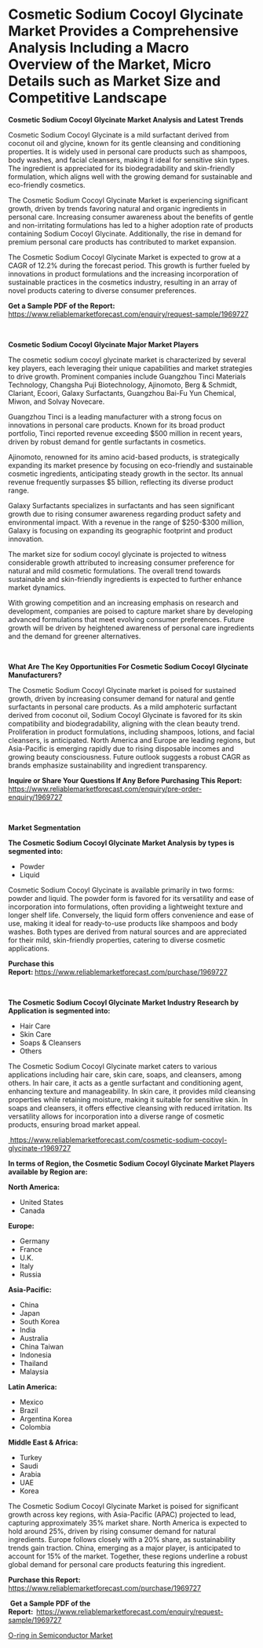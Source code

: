 <p><h1>Cosmetic Sodium Cocoyl Glycinate Market Provides a Comprehensive Analysis Including a Macro Overview of the Market, Micro Details such as Market Size and Competitive Landscape</h1></p><p><strong>Cosmetic Sodium Cocoyl Glycinate Market Analysis and Latest Trends</strong></p>
<p><p>Cosmetic Sodium Cocoyl Glycinate is a mild surfactant derived from coconut oil and glycine, known for its gentle cleansing and conditioning properties. It is widely used in personal care products such as shampoos, body washes, and facial cleansers, making it ideal for sensitive skin types. The ingredient is appreciated for its biodegradability and skin-friendly formulation, which aligns well with the growing demand for sustainable and eco-friendly cosmetics.</p><p>The Cosmetic Sodium Cocoyl Glycinate Market is experiencing significant growth, driven by trends favoring natural and organic ingredients in personal care. Increasing consumer awareness about the benefits of gentle and non-irritating formulations has led to a higher adoption rate of products containing Sodium Cocoyl Glycinate. Additionally, the rise in demand for premium personal care products has contributed to market expansion.</p><p>The Cosmetic Sodium Cocoyl Glycinate Market is expected to grow at a CAGR of 12.2% during the forecast period. This growth is further fueled by innovations in product formulations and the increasing incorporation of sustainable practices in the cosmetics industry, resulting in an array of novel products catering to diverse consumer preferences.</p></p>
<p><strong>Get a Sample PDF of the Report:&nbsp;</strong> <a href="https://www.reliablemarketforecast.com/enquiry/request-sample/1969727?utm_campaign=2479&utm_medium=2&utm_source=Github&utm_content=ia&utm_term=03042025&utm_id=cosmetic-sodium-cocoyl-glycinate">https://www.reliablemarketforecast.com/enquiry/request-sample/1969727</a></p>
<p>&nbsp;</p>
<p><strong>Cosmetic Sodium Cocoyl Glycinate Major Market Players</strong></p>
<p><p>The cosmetic sodium cocoyl glycinate market is characterized by several key players, each leveraging their unique capabilities and market strategies to drive growth. Prominent companies include Guangzhou Tinci Materials Technology, Changsha Puji Biotechnology, Ajinomoto, Berg & Schmidt, Clariant, Ecoori, Galaxy Surfactants, Guangzhou Bai-Fu Yun Chemical, Miwon, and Solvay Novecare.</p><p>Guangzhou Tinci is a leading manufacturer with a strong focus on innovations in personal care products. Known for its broad product portfolio, Tinci reported revenue exceeding $500 million in recent years, driven by robust demand for gentle surfactants in cosmetics.</p><p>Ajinomoto, renowned for its amino acid-based products, is strategically expanding its market presence by focusing on eco-friendly and sustainable cosmetic ingredients, anticipating steady growth in the sector. Its annual revenue frequently surpasses $5 billion, reflecting its diverse product range.</p><p>Galaxy Surfactants specializes in surfactants and has seen significant growth due to rising consumer awareness regarding product safety and environmental impact. With a revenue in the range of $250-$300 million, Galaxy is focusing on expanding its geographic footprint and product innovation.</p><p>The market size for sodium cocoyl glycinate is projected to witness considerable growth attributed to increasing consumer preference for natural and mild cosmetic formulations. The overall trend towards sustainable and skin-friendly ingredients is expected to further enhance market dynamics.</p><p>With growing competition and an increasing emphasis on research and development, companies are poised to capture market share by developing advanced formulations that meet evolving consumer preferences. Future growth will be driven by heightened awareness of personal care ingredients and the demand for greener alternatives.</p></p>
<p>&nbsp;</p>
<p><strong>What Are The Key Opportunities For Cosmetic Sodium Cocoyl Glycinate Manufacturers?</strong></p>
<p><p>The Cosmetic Sodium Cocoyl Glycinate market is poised for sustained growth, driven by increasing consumer demand for natural and gentle surfactants in personal care products. As a mild amphoteric surfactant derived from coconut oil, Sodium Cocoyl Glycinate is favored for its skin compatibility and biodegradability, aligning with the clean beauty trend. Proliferation in product formulations, including shampoos, lotions, and facial cleansers, is anticipated. North America and Europe are leading regions, but Asia-Pacific is emerging rapidly due to rising disposable incomes and growing beauty consciousness. Future outlook suggests a robust CAGR as brands emphasize sustainability and ingredient transparency.</p></p>
<p><strong>Inquire or Share Your Questions If Any Before Purchasing This Report:</strong> <a href="https://www.reliablemarketforecast.com/enquiry/pre-order-enquiry/1969727?utm_campaign=2479&utm_medium=2&utm_source=Github&utm_content=ia&utm_term=03042025&utm_id=cosmetic-sodium-cocoyl-glycinate">https://www.reliablemarketforecast.com/enquiry/pre-order-enquiry/1969727</a></p>
<p>&nbsp;</p>
<p><strong>Market Segmentation</strong></p>
<p><strong>The Cosmetic Sodium Cocoyl Glycinate Market Analysis by types is segmented into:</strong></p>
<p><ul><li>Powder</li><li>Liquid</li></ul></p>
<p><p>Cosmetic Sodium Cocoyl Glycinate is available primarily in two forms: powder and liquid. The powder form is favored for its versatility and ease of incorporation into formulations, often providing a lightweight texture and longer shelf life. Conversely, the liquid form offers convenience and ease of use, making it ideal for ready-to-use products like shampoos and body washes. Both types are derived from natural sources and are appreciated for their mild, skin-friendly properties, catering to diverse cosmetic applications.</p></p>
<p><strong>Purchase this Report:&nbsp;</strong><a href="https://www.reliablemarketforecast.com/purchase/1969727?utm_campaign=2479&utm_medium=2&utm_source=Github&utm_content=ia&utm_term=03042025&utm_id=cosmetic-sodium-cocoyl-glycinate">https://www.reliablemarketforecast.com/purchase/1969727</a></p>
<p>&nbsp;</p>
<p><strong>The Cosmetic Sodium Cocoyl Glycinate Market Industry Research by Application is segmented into:</strong></p>
<p><ul><li>Hair Care</li><li>Skin Care</li><li>Soaps & Cleansers</li><li>Others</li></ul></p>
<p><p>The Cosmetic Sodium Cocoyl Glycinate market caters to various applications including hair care, skin care, soaps, and cleansers, among others. In hair care, it acts as a gentle surfactant and conditioning agent, enhancing texture and manageability. In skin care, it provides mild cleansing properties while retaining moisture, making it suitable for sensitive skin. In soaps and cleansers, it offers effective cleansing with reduced irritation. Its versatility allows for incorporation into a diverse range of cosmetic products, ensuring broad market appeal.</p></p>
<p><a href="https://www.reliablemarketforecast.com/cosmetic-sodium-cocoyl-glycinate-r1969727?utm_campaign=2479&utm_medium=2&utm_source=Github&utm_content=ia&utm_term=03042025&utm_id=cosmetic-sodium-cocoyl-glycinate">&nbsp;https://www.reliablemarketforecast.com/cosmetic-sodium-cocoyl-glycinate-r1969727</a></p>
<p><strong>In terms of Region, the Cosmetic Sodium Cocoyl Glycinate Market Players available by Region are:</strong></p>
<p>
    <p> <strong> North America: </strong>
        <ul>
            <li>United States</li>
            <li>Canada</li>
        </ul>
        </p> 
    <p> <strong> Europe: </strong>
        <ul>
            <li>Germany</li>
            <li>France</li>
            <li>U.K.</li>
            <li>Italy</li>
            <li>Russia</li>
        </ul>
        </p> 
    <p> <strong> Asia-Pacific: </strong>
        <ul>
            <li>China</li>
            <li>Japan</li>
            <li>South Korea</li>
            <li>India</li>
            <li>Australia</li>
            <li>China Taiwan</li>
            <li>Indonesia</li>
            <li>Thailand</li>
            <li>Malaysia</li>
        </ul>
        </p> 
    <p> <strong> Latin America: </strong>
        <ul>
            <li>Mexico</li>
            <li>Brazil</li>
            <li>Argentina Korea</li>
            <li>Colombia</li>
        </ul>
        </p> 
    <p> <strong> Middle East & Africa: </strong>
        <ul>
            <li>Turkey</li>
            <li>Saudi</li>
            <li>Arabia</li>
            <li>UAE</li>
            <li>Korea</li>
        </ul>
    </p>
    </p>
<p><p>The Cosmetic Sodium Cocoyl Glycinate Market is poised for significant growth across key regions, with Asia-Pacific (APAC) projected to lead, capturing approximately 35% market share. North America is expected to hold around 25%, driven by rising consumer demand for natural ingredients. Europe follows closely with a 20% share, as sustainability trends gain traction. China, emerging as a major player, is anticipated to account for 15% of the market. Together, these regions underline a robust global demand for personal care products featuring this ingredient.</p></p>
<p><strong>Purchase this Report: </strong><a href="https://www.reliablemarketforecast.com/purchase/1969727?utm_campaign=2479&utm_medium=2&utm_source=Github&utm_content=ia&utm_term=03042025&utm_id=cosmetic-sodium-cocoyl-glycinate">https://www.reliablemarketforecast.com/purchase/1969727</a></p>
<p>&nbsp;<strong>Get a Sample PDF of the Report:&nbsp;&nbsp;</strong><a href="https://www.reliablemarketforecast.com/enquiry/request-sample/1969727?utm_campaign=2479&utm_medium=2&utm_source=Github&utm_content=ia&utm_term=03042025&utm_id=cosmetic-sodium-cocoyl-glycinate">https://www.reliablemarketforecast.com/enquiry/request-sample/1969727</a></p>
<p><strong></strong></p>
<p><p><a href="https://github.com/lizamflotow/Market-Research-Report-List-1/blob/main/o-ring-in-semiconductor-market.md?utm_campaign=2479&utm_medium=2&utm_source=Github&utm_content=ia&utm_term=03042025&utm_id=cosmetic-sodium-cocoyl-glycinate">O-ring in Semiconductor Market</a></p></p>